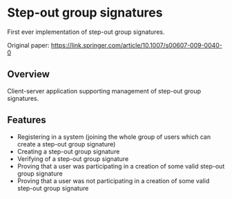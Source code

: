 # Step-out group signatures

First ever implementation of step-out group signatures.

Original paper: https://link.springer.com/article/10.1007/s00607-009-0040-0


## Overview

Client-server application supporting management of step-out group signatures.


## Features

 + Registering in a system (joining the whole group of users which can create a step-out group signature)
 + Creating a step-out group signature
 + Verifying of a step-out group signature
 + Proving that a user was participating in a creation of some valid step-out group signature
 + Proving that a user was not participating in a creation of some valid step-out group signature
 